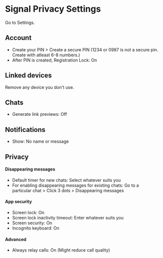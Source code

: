 # Signal Privacy Settings

Go to Settings.



## Account
- Create your PIN > Create a secure PIN (1234 or 0987 is not a secure pin. Create with atleast 6-8 numbers.)
- After PIN is created, Registration Lock: On



## Linked devices
Remove any device you don't use.



## Chats
- Generate link previews: Off



## Notifications
- Show: No name or message



## Privacy

#### Disappearing messages
- Default timer for new chats: Select whatever suits you
- For enabling disappearing messages for existing chats: Go to a particular chat > Click 3 dots > Disappearing messages

#### App security
- Screen lock: On
- Screen lock inactivity timeout: Enter whatever suits you
- Screen security: On
- Incognito keyboard: On

#### Advanced
- Always relay calls: On (Might reduce call quality)

